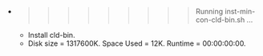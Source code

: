 * >>>>>>>>> Running inst-min-con-cld-bin.sh ...
  * Install cld-bin.
  * Disk size = 1317600K. Space Used = 12K. Runtime = 00:00:00:00.
